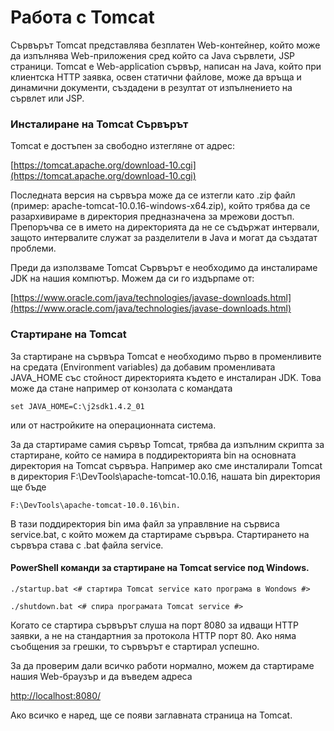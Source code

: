 # Работа с Tomcat

Сървърът Tomcat представлява безплатен Web-контейнер, който може да изпълнява Web-приложения сред който са Java сървлети, JSP страници. Tomcat е Web-application сървър, написан на Java, който при клиентска HTTP заявка, освен статични файлове, може да връща и динамични документи, създадени в резултат от изпълнението на сървлет или JSP.

### Инсталиране на Tomcat Сървърът

Tomcat е достъпен за свободно изтегляне от адрес:

[https://tomcat.apache.org/download-10.cgi](https://tomcat.apache.org/download-10.cgi)

Последната версия на сървъра може да се изтегли като .zip файл (пример: apache-tomcat-10.0.16-windows-x64.zip), който трябва да се разархивираме в директория предназначена за мрежови достъп. Препоръчва се в името на директорията да не се съдържат интервали, защото интервалите служат за разделители в Java и могат да създатат проблеми.

Преди да използваме Tomcat Сървърът е необходимо да инсталираме JDK на нашия компютър. Можем да си го издърпаме от:

[https://www.oracle.com/java/technologies/javase-downloads.html](https://www.oracle.com/java/technologies/javase-downloads.html)

### Стартиране на Tomcat

За стартиране на сървъра Tomcat е необходимо първо в променливите на средата (Environment variables) да добавим променливата JAVA\_HOME със стойност директорията където е инсталиран JDK. Това може да стане например от конзолата с командата

```
set JAVA_HOME=C:\j2sdk1.4.2_01
```

или от настройките на операционната система.

За да стартираме самия сървър Tomcat, трябва да изпълним скрипта за стартиране, който се намира в поддиректорията bin на основната директория на Tomcat сървъра. Например ако сме инсталирали Tomcat в директория F:\DevTools\apache-tomcat-10.0.16, нашата bin директория ще бъде

```
F:\DevTools\apache-tomcat-10.0.16\bin. 
```

В тази поддиректория bin има файл за управлвние на сървиса service.bat, с който можем да стартираме сървъра. Стартирането на сървъра става с .bat файла service.

#### PowerShell команди за стартиране на Tomcat service под Windows.

```
./startup.bat <# стартира Tomcat service като програма в Wondows #>

./shutdown.bat <# спира програмата Tomcat service #>
```

Когато се стартира сървърът слуша на порт 8080 за идващи HTTP заявки, а не на стандартния за протокола HTTP порт 80. Ако няма съобщения за грешки, то сървърът е стартирал успешно.

За да проверим дали всичко работи нормално, можем да стартираме нашия Web-браузър и да въведем адреса

[http://localhost:8080/](http://localhost:8080/)

Ако всичко е наред, ще се появи заглавната страница на Tomcat.
